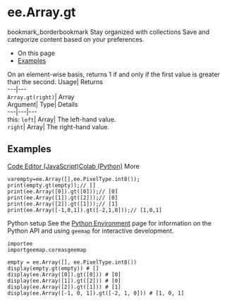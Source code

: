  
#  ee.Array.gt 
bookmark_borderbookmark Stay organized with collections  Save and categorize content based on your preferences.
  * On this page
  * [Examples](https://developers.google.com/earth-engine/apidocs/ee-array-gt#examples)


On an element-wise basis, returns 1 if and only if the first value is greater than the second. 
Usage| Returns  
---|---  
`Array.gt(right)`| Array  
Argument| Type| Details  
---|---|---  
this: `left`| Array| The left-hand value.  
`right`| Array| The right-hand value.  
## Examples
[Code Editor (JavaScript)](https://developers.google.com/earth-engine/apidocs/ee-array-gt#code-editor-javascript-sample)[Colab (Python)](https://developers.google.com/earth-engine/apidocs/ee-array-gt#colab-python-sample) More
```
varempty=ee.Array([],ee.PixelType.int8());
print(empty.gt(empty));// []
print(ee.Array([0]).gt([0]));// [0]
print(ee.Array([1]).gt([2]));// [0]
print(ee.Array([2]).gt([1]));// [1]
print(ee.Array([-1,0,1]).gt([-2,1,0]));// [1,0,1]
```
Python setup
See the [ Python Environment](https://developers.google.com/earth-engine/guides/python_install) page for information on the Python API and using `geemap` for interactive development.
```
importee
importgeemap.coreasgeemap
```
```
empty = ee.Array([], ee.PixelType.int8())
display(empty.gt(empty)) # []
display(ee.Array([0]).gt([0])) # [0]
display(ee.Array([1]).gt([2])) # [0]
display(ee.Array([2]).gt([1])) # [1]
display(ee.Array([-1, 0, 1]).gt([-2, 1, 0])) # [1, 0, 1]
```

